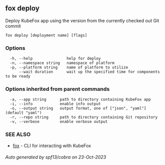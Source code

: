 ## fox deploy

Deploy KubeFox app using the version from the currently checked out Git commit

```
fox deploy [deployment name] [flags]
```

### Options

```
  -h, --help               help for deploy
  -n, --namespace string   namespace of platform
  -p, --platform string    name of platform to utilize
      --wait duration      wait up the specified time for components to be ready
```

### Options inherited from parent commands

```
  -a, --app string      path to directory containing KubeFox app
  -i, --info            enable info output
  -o, --output string   output format, one of ["json", "yaml"] (default "yaml")
  -r, --repo string     path to directory containing Git repository
  -v, --verbose         enable verbose output
```

### SEE ALSO

* [fox](fox.md)	 - CLI for interacting with KubeFox

###### Auto generated by spf13/cobra on 23-Oct-2023

